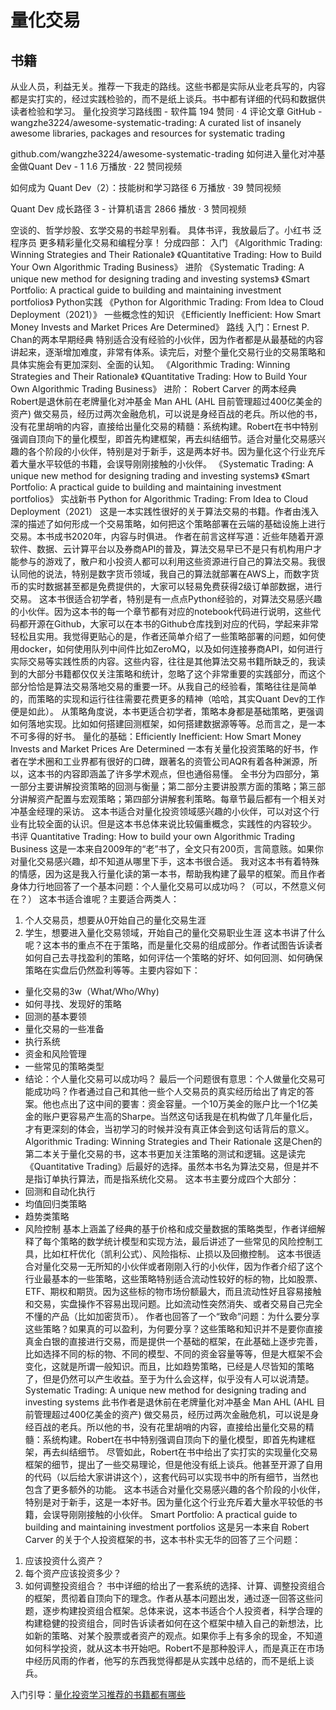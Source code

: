 # 量化交易


## 书籍

从业人员，利益无关。推荐一下我走的路线。这些书都是实际从业老兵写的，内容都是实打实的，经过实践检验的，而不是纸上谈兵。书中都有详细的代码和数据供读者检验和学习。
量化投资学习路线图 - 软件篇
194 赞同 · 4 评论文章
GitHub - wangzhe3224/awesome-systematic-trading: A curated list of insanely awesome libraries, packages and resources for systematic trading

github.com/wangzhe3224/awesome-systematic-trading
如何进入量化对冲基金做Quant Dev - 1
1.6 万播放 · 22 赞同视频

如何成为 Quant Dev（2）：技能树和学习路径
6 万播放 · 39 赞同视频

Quant Dev 成长路径 3 - 计算机语言
2866 播放 · 3 赞同视频

空谈的、哲学炒股、玄学交易的书趁早别看。
具体书评，我放最后了。小红书 泛程序员 更多精彩量化交易和编程分享！
分成四部：
入门
《Algorithmic Trading: Winning Strategies and Their Rationale》
《Quantitative Trading: How to Build Your Own Algorithmic Trading Business》
进阶
《Systematic Trading: A unique new method for designing trading and investing systems》
《Smart Portfolio: A practical guide to building and maintaining investment portfolios》
Python实践
《Python for Algorithmic Trading: From Idea to Cloud Deployment（2021）》
一些概念性的知识
《Efficiently Inefficient: How Smart Money Invests and Market Prices Are Determined》
路线
入门：Ernest P. Chan的两本早期经典
特别适合没有经验的小伙伴，因为作者都是从最基础的内容讲起来，逐渐增加难度，非常有体系。读完后，对整个量化交易行业的交易策略和具体实施会有更加深刻、全面的认知。
《Algorithmic Trading: Winning Strategies and Their Rationale》
《Quantitative Trading: How to Build Your Own Algorithmic Trading Business》
进阶： Robert Carver 的两本经典
Robert是退休前在老牌量化对冲基金 Man AHL (AHL 目前管理超过400亿美金的资产) 做交易员，经历过两次金融危机，可以说是身经百战的老兵。所以他的书，没有花里胡哨的内容，直接给出量化交易的精髓：系统构建。Robert在书中特别强调自顶向下的量化模型，即首先构建框架，再去纠结细节。适合对量化交易感兴趣的各个阶段的小伙伴，特别是对于新手，这是两本好书。因为量化这个行业充斥着大量水平较低的书籍，会误导刚刚接触的小伙伴。
《Systematic Trading: A unique new method for designing trading and investing systems》
《Smart Portfolio: A practical guide to building and maintaining investment portfolios》
实战新书 Python for Algorithmic Trading: From Idea to Cloud Deployment（2021）
这是一本实践性很好的关于算法交易的书籍。作者由浅入深的描述了如何形成一个交易策略，如何把这个策略部署在云端的基础设施上进行交易。本书成书2020年，内容与时俱进。
作者在前言这样写道：近些年随着开源软件、数据、云计算平台以及券商API的普及，算法交易早已不是只有机构用户才能参与的游戏了，散户和小投资人都可以利用这些资源进行自己的算法交易。我很认同他的说法，特别是数字货币领域，我自己的算法就部署在AWS上，而数字货币的实时数据甚至都是免费提供的，大家可以轻易免费获得2级订单部数据，进行交易。
这本书很适合初学者，特别是有一点点Python经验的，对算法交易感兴趣的小伙伴。因为这本书的每一个章节都有对应的notebook代码进行说明，这些代码都开源在Github，大家可以在本书的Github仓库找到对应的代码，学起来非常轻松且实用。我觉得更贴心的是，作者还简单介绍了一些策略部署的问题，如何使用docker，如何使用队列中间件比如ZeroMQ，以及如何连接券商API，如何进行实际交易等实践性质的内容。这些内容，往往是其他算法交易书籍所缺乏的，我读到的大部分书籍都仅仅关注策略和统计，忽略了这个非常重要的实践部分，而这个部分恰恰是算法交易落地交易的重要一环。从我自己的经验看，策略往往是简单的，而策略的实现和运行往往需要花费更多的精神（哈哈，其实Quant Dev的工作便是如此）。
从策略角度说，本书更适合初学者，策略本身都是基础策略，更强调如何落地实现。比如如何搭建回测框架，如何搭建数据源等等。总而言之，是一本不可多得的好书。
量化的基础：Efficiently Inefficient: How Smart Money Invests and Market Prices Are Determined
一本有关量化投资策略的好书，作者在学术圈和工业界都有很好的口碑，跟著名的资管公司AQR有着各种渊源，所以，这本书的内容即涵盖了许多学术观点，但也通俗易懂。
全书分为四部分，第一部分主要讲解投资策略的回测与衡量；第二部分主要讲股票方面的策略；第三部分讲解资产配置与宏观策略；第四部分讲解套利策略。每章节最后都有一个相关对冲基金经理的采访。
这本书适合对量化投资领域感兴趣的小伙伴，可以对这个行业有比较全面的认识。但是这本书总体来说比较偏重概念，实践性的内容较少。
书评
Quantitative Trading: How to build your own Algorithmic Trading Business
这是一本来自2009年的“老”书了，全文只有200页，言简意赅。如果你对量化交易感兴趣，却不知道从哪里下手，这本书很合适。
我对这本书有着特殊的情感，因为这是我入行量化读的第一本书，帮助我构建了最早的框架。而且作者身体力行地回答了一个基本问题：个人量化交易可以成功吗？（可以，不然意义何在？）
这本书适合谁呢？主要适合两类人：
1. 个人交易员，想要从0开始自己的量化交易生涯
2. 学生，想要进入量化交易领域，开始自己的量化交易职业生涯
这本书讲了什么呢？这本书的重点不在于策略，而是量化交易的组成部分。作者试图告诉读者如何自己去寻找盈利的策略，如何评估一个策略的好坏、如何回测、如何确保策略在实盘后仍然盈利等等。主要内容如下：
- 量化交易的3w（What/Who/Why)
- 如何寻找、发现好的策略
- 回测的基本要领
- 量化交易的一些准备
- 执行系统
- 资金和风险管理
- 一些常见的策略类型
- 结论：个人量化交易可以成功吗？
最后一个问题很有意思：个人做量化交易可能成功吗？作者通过自己和其他一些个人交易员的真实经历给出了肯定的答案。他也点出了这中间的要害：资金容量。一个10万美金的账户比一个1亿美金的账户更容易产生高的Sharpe。当然这句话我是在机构做了几年量化后，才有更深刻的体会，当初学习的时候并没有真正体会到这句话背后的意义。
Algorithmic Trading: Winning Strategies and Their Rationale
这是Chen的第二本关于量化交易的书，这本书更加关注策略的测试和逻辑。这是读完《Quantitative Trading》后最好的选择。虽然本书名为算法交易，但是并不是指订单执行算法，而是指系统化交易。
这本书主要分成四个大部分：
- 回测和自动化执行
- 均值回归类策略
- 趋势类策略
- 风险控制
基本上涵盖了经典的基于价格和成交量数据的策略类型，作者详细解释了每个策略的数学统计模型和实现方法，最后讲述了一些常见的风险控制工具，比如杠杆优化（凯利公式）、风险指标、止损以及回撤控制。
这本书很适合对量化交易一无所知的小伙伴或者刚刚入行的小伙伴，因为作者介绍了这个行业最基本的一些策略，这些策略特别适合流动性较好的标的物，比如股票、ETF、期权和期货。因为这些标的物市场份额最大，而且流动性好且容易接触和交易，实盘操作不容易出现问题。比如流动性突然消失、或者交易自己完全不懂的产品（比如加密货币）。
作者也回答了一个“致命”问题：为什么要分享这些策略？如果真的可以盈利，为何要分享？这些策略和知识并不是要你直接真金白银的直接进行交易，而是提供一个基础的框架，在此基础上逐步完善，比如选择不同的标的物、不同的模型、不同的资金容量等等，但是大框架不会变化，这就是所谓一般知识。而且，比如趋势策略，已经是人尽皆知的策略了，但是仍然可以产生收益。至于为什么会这样，似乎没有人可以说清楚。
Systematic Trading: A unique new method for designing trading and investing systems
此书作者是退休前在老牌量化对冲基金 Man AHL (AHL 目前管理超过400亿美金的资产) 做交易员，经历过两次金融危机，可以说是身经百战的老兵。所以他的书，没有花里胡哨的内容，直接给出量化交易的精髓：系统构建。Robert在书中特别强调自顶向下的量化模型，即首先构建框架，再去纠结细节。
尽管如此，Robert在书中给出了实打实的实现量化交易框架的细节，提出了一些交易理论，但是他没有纸上谈兵。他甚至开源了自用的代码（以后给大家讲讲这个），这套代码可以实现书中的所有细节，当然也包含了更多额外的功能。
这本书适合对量化交易感兴趣的各个阶段的小伙伴，特别是对于新手，这是一本好书。因为量化这个行业充斥着大量水平较低的书籍，会误导刚刚接触的小伙伴。
Smart Portfolio: A practical guide to building and maintaining investment portfolios
这是另一本来自 Robert Carver 的关于个人投资框架的书，这本书朴实无华的回答了三个问题：
1. 应该投资什么资产？
2. 每个资产应该投资多少？
3. 如何调整投资组合？
书中详细的给出了一套系统的选择、计算、调整投资组合的框架，贯彻着自顶向下的理念。作者从基本问题出发，通过逐一回答这些问题，逐步构建投资组合框架。总体来说，这本书适合个人投资者，科学合理的构建稳健的投资组合，同时告诉读者如何在这个框架中植入自己的新想法，比如新的策略、对某个股票或者资产的观点。如果你手上有多余的现金，不知道如何科学投资，就从这本书开始吧。Robert不是那种股评人，而是真正在市场中经历风雨的作者，他写的东西我觉得都是从实践中总结的，而不是纸上谈兵。

入门引导：[量化投资学习推荐的书籍都有哪些](https://www.zhihu.com/question/54727745)

